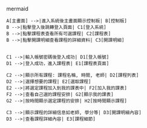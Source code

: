mermaid
  
    A[主畫面] -->|進入系統後主畫面顯示控制板| B[控制板]
    B -->|點擊登入後跳轉登入頁面| C1[登入系統]
    B -->|點擊課程表查看所有可選課程| C2[課程表]
    B -->|點擊開課明細查看課程的詳細資料| C3[開課明細]

   
    C1 -->|輸入帳號密碼後登入成功| D1[登入帳號]
    D1 -->|登入成功，進入課程表| E1[課程表頁面]
    
    C2 -->|顯示所有課程: 課程名稱, 時間, 老師| D2[課程列表]
    D2 -->|選擇想要的課程| E2[選取課程]
    E2 -->|將選定課程加入到我的課表中| F2[加入我的課表]
    F2 -->|查看自己選的課程安排| G2[顯示我的課表]
    G2 -->|按時間顯示選定課程的安排| H2[按時間顯示課程]

    C3 -->|顯示課程的詳細信息如老師, 學分等| D3[開課明細內容]
    D3 -->|查看課程詳細內容| E3[課程細節]
